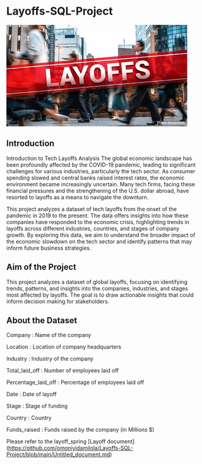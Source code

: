 # Layoffs-SQL-Project

![](layoff_image.jpeg)

## Introduction

Introduction to Tech Layoffs Analysis
The global economic landscape has been profoundly affected by the COVID-19 pandemic, leading to significant challenges for various industries, particularly the tech sector. As consumer spending slowed and central banks raised interest rates, the economic environment became increasingly uncertain. Many tech firms, facing these financial pressures and the strengthening of the U.S. dollar abroad, have resorted to layoffs as a means to navigate the downturn.

This project analyzes a dataset of tech layoffs from the onset of the pandemic in 2019 to the present. The data offers insights into how these companies have responded to the economic crisis, highlighting trends in layoffs across different industries, countries, and stages of company growth. By exploring this data, we aim to understand the broader impact of the economic slowdown on the tech sector and identify patterns that may inform future business strategies.

## Aim of the Project

This project analyzes a dataset of global layoffs, focusing on identifying trends, patterns, and insights into the companies, industries, and stages most affected by layoffs. The goal is to draw actionable insights that could inform decision making for stakeholders.


## About the Dataset

Company :
Name of the company

Location :
Location of company headquarters

Industry :
Industry of the company

Total_laid_off :
Number of employees laid off

Percentage_laid_off :
Percentage of employees laid off

Date :
Date of layoff

Stage :
Stage of funding

Country :
Country

Funds_raised :
Funds raised by the company (in Millions $)

Please refer to the layoff_spring [Layoff document] (https://github.com/omoniyidamilola/Layoffs-SQL-Project/blob/main/Untitled_document.md)
